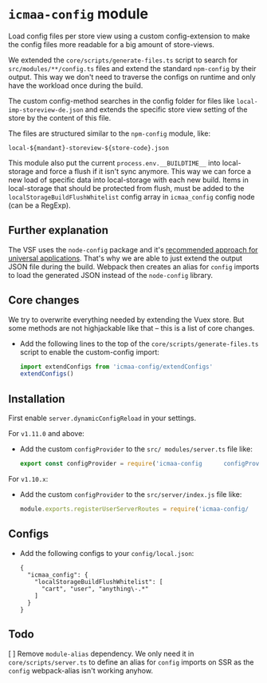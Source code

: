 # `icmaa-config` module

Load config files per store view using a custom config-extension to make the config files more readable for a big amount of store-views.

We extended the `core/scripts/generate-files.ts` script to search for `src/modules/**/config.ts` files and extend the standard `npm-config` by their output. This way we don't need to traverse the configs on runtime and only have the workload once during the build.

The custom config-method searches in the config folder for files like `local-imp-storeview-de.json` and extends the specific store view setting of the store by the content of this file.

The files are structured similar to the `npm-config` module, like:
```
local-${mandant}-storeview-${store-code}.json
```

This module also put the current `process.env.__BUILDTIME__` into local-storage and force a flush if it isn't sync anymore. This way we can force a new load of specific data into local-storage with each new build. Items in local-storage that should be protected from flush, must be added to the `localStorageBuildFlushWhitelist` config array in `icmaa_config` config node (can be a RegExp).

## Further explanation

The VSF uses the `node-config` package and it's [recommended approach for universal applications](https://github.com/lorenwest/node-config/wiki/Webpack-Usage). That's why we are able to just extend the output JSON file during the build. Webpack then creates an alias for `config` imports to load the generated JSON instead of the `node-config` library.

## Core changes

We try to overwrite everything needed by extending the Vuex store. But some methods are not highjackable like that – this is a list of core changes.

* Add the following lines to the top of the `core/scripts/generate-files.ts` script to enable the custom-config import:
  ```ts
  import extendConfigs from 'icmaa-config/extendConfigs'
  extendConfigs()
  ``` 

## Installation

First enable `server.dynamicConfigReload` in your settings.

For `v1.11.0` and above:
*  Add the custom `configProvider` to the `src/ modules/server.ts` file like:
   ```javascript
   export const configProvider = require('icmaa-config      configProvider')
   ```

For `v1.10.x`:  
* Add the custom `configProvider` to the `src/server/index.js` file like:
  ```javascript
  module.exports.registerUserServerRoutes = require('icmaa-config/    configProvider')
  ```

## Configs

* Add the following configs to your `config/local.json`:
  ```
  {
    "icmaa_config": {
      "localStorageBuildFlushWhitelist": [
        "cart", "user", "anything\-.*"
      ]
    }
  }
  ```

## Todo

[ ] Remove `module-alias` dependency. We only need it in `core/scripts/server.ts` to define an alias for `config` imports on SSR as the `config` webpack-alias isn't working anyhow.
